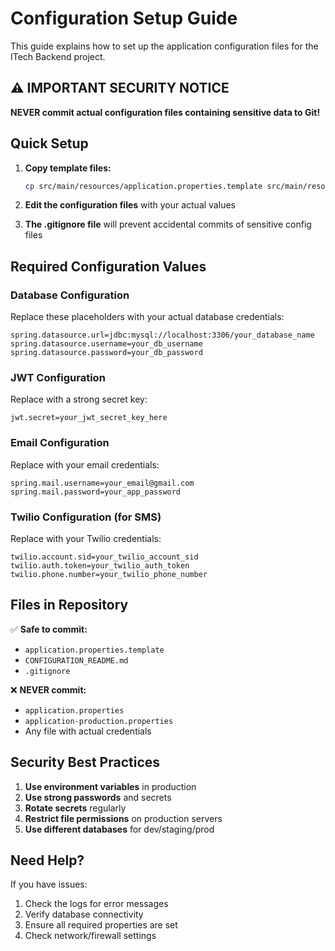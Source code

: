 # Configuration Setup Guide

This guide explains how to set up the application configuration files for the ITech Backend project.

## ⚠️ IMPORTANT SECURITY NOTICE

**NEVER commit actual configuration files containing sensitive data to Git!**

## Quick Setup

1. **Copy template files:**
   ```bash
   cp src/main/resources/application.properties.template src/main/resources/application.properties
   ```

2. **Edit the configuration files** with your actual values

3. **The .gitignore file** will prevent accidental commits of sensitive config files

## Required Configuration Values

### Database Configuration
Replace these placeholders with your actual database credentials:
```properties
spring.datasource.url=jdbc:mysql://localhost:3306/your_database_name
spring.datasource.username=your_db_username
spring.datasource.password=your_db_password
```

### JWT Configuration
Replace with a strong secret key:
```properties
jwt.secret=your_jwt_secret_key_here
```

### Email Configuration
Replace with your email credentials:
```properties
spring.mail.username=your_email@gmail.com
spring.mail.password=your_app_password
```

### Twilio Configuration (for SMS)
Replace with your Twilio credentials:
```properties
twilio.account.sid=your_twilio_account_sid
twilio.auth.token=your_twilio_auth_token
twilio.phone.number=your_twilio_phone_number
```

## Files in Repository

✅ **Safe to commit:**
- `application.properties.template`
- `CONFIGURATION_README.md`
- `.gitignore`

❌ **NEVER commit:**
- `application.properties`
- `application-production.properties`
- Any file with actual credentials

## Security Best Practices

1. **Use environment variables** in production
2. **Use strong passwords** and secrets
3. **Rotate secrets** regularly
4. **Restrict file permissions** on production servers
5. **Use different databases** for dev/staging/prod

## Need Help?

If you have issues:
1. Check the logs for error messages
2. Verify database connectivity
3. Ensure all required properties are set
4. Check network/firewall settings
